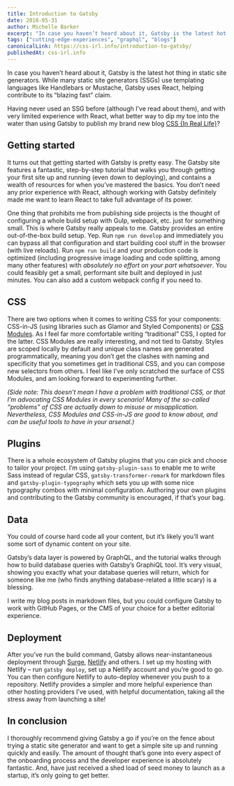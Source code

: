 ```yaml
---
title: Introduction to Gatsby
date: 2018-05-31
author: Michelle Barker
excerpt: "In case you haven’t heard about it, Gatsby is the latest hot thing in static site generators"
tags: ["cutting-edge-experiences", "graphql", "blogs"]
canonicalLink: https://css-irl.info/introduction-to-gatsby/
publishedAt: css-irl.info
---
```


In case you haven’t heard about it, Gatsby is the latest hot thing in static site generators. While many static site generators (SSGs) use templating languages like Handlebars or Mustache, Gatsby uses React, helping contribute to its “blazing fast” claim.

Having never used an SSG before (although I’ve read about them), and with very limited experience with React, what better way to dip my toe into the water than using Gatsby to publish my brand new blog [CSS {In Real Life}](https://css-irl.info/)?

## Getting started

It turns out that getting started with Gatsby is pretty easy. The Gatsby site features a fantastic, step-by-step tutorial that walks you through getting your first site up and running (even down to deploying), and contains a wealth of resources for when you’ve mastered the basics. You don’t need any prior experience with React, although working with Gatsby definitely made me want to learn React to take full advantage of its power.

One thing that prohibits me from publishing side projects is the thought of configuring a whole build setup with Gulp, webpack, etc. just for something small. This is where Gatsby really appeals to me. Gatsby provides an entire out-of-the-box build setup. Yep. Run `npm run develop` and immediately you can bypass all that configuration and start building cool stuff in the browser (with live reloads). Run `npm run build` and your production code is optimized (including progressive image loading and code splitting, among many other features) with _absolutely no effort on your part whatsoever_. You could feasibly get a small, performant site built and deployed in just minutes. You can also add a custom webpack config if you need to.

## CSS

There are two options when it comes to writing CSS for your components: CSS-in-JS (using libraries such as Glamor and Styled Components) or [CSS Modules](https://github.com/css-modules/css-modules). As I feel far more comfortable writing “traditional” CSS, I opted for the latter. CSS Modules are really interesting, and not tied to Gatsby. Styles are scoped locally by default and unique class names are generated programmatically, meaning you don’t get the clashes with naming and specificity that you sometimes get in traditional CSS, and you can compose new selectors from others. I feel like I’ve only scratched the surface of CSS Modules, and am looking forward to experimenting further.

_(Side note: This doesn’t mean I have a problem with traditional CSS, or that I’m advocating CSS Modules in every scenario! Many of the so-called “problems” of CSS are actually down to misuse or misapplication. Nevertheless, CSS Modules and CSS-in-JS are good to know about, and can be useful tools to have in your arsenal.)_

## Plugins

There is a whole ecosystem of Gatsby plugins that you can pick and choose to tailor your project. I’m using `gatsby-plugin-sass` to enable me to write Sass instead of regular CSS, `gatsby-transformer-remark` for markdown files and `gatsby-plugin-typography` which sets you up with some nice typography combos with minimal configuration. Authoring your own plugins and contributing to the Gatsby community is encouraged, if that’s your bag.

## Data

You could of course hard code all your content, but it’s likely you’ll want some sort of dynamic content on your site.

Gatsby’s data layer is powered by GraphQL, and the tutorial walks through how to build database queries with Gatsby’s GraphiQL tool. It’s very visual, showing you exactly what your database queries will return, which for someone like me (who finds anything database-related a little scary) is a blessing.

I write my blog posts in markdown files, but you could configure Gatsby to work with GitHub Pages, or the CMS of your choice for a better editorial experience.

## Deployment

After you’ve run the build command, Gatsby allows near-instantaneous deployment through [Surge](https://surge.sh/), [Netlify](https://www.netlify.com/) and others. I set up my hosting with Netlify – run `gatsby deploy`, set up a Netlify account and you’re good to go. You can then configure Netlify to auto-deploy whenever you push to a repository. Netlify provides a simpler and more helpful experience than other hosting providers I’ve used, with helpful documentation, taking all the stress away from launching a site!

## In conclusion

I thoroughly recommend giving Gatsby a go if you’re on the fence about trying a static site generator and want to get a simple site up and running quickly and easily. The amount of thought that’s gone into every aspect of the onboarding process and the developer experience is absolutely fantastic. And, have just received a shed load of seed money to launch as a startup, it’s only going to get better.

